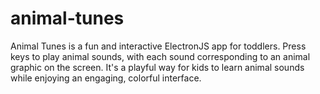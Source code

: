 # animal-tunes
Animal Tunes is a fun and interactive ElectronJS app for toddlers. Press keys to play animal sounds, with each sound corresponding to an animal graphic on the screen. It's a playful way for kids to learn animal sounds while enjoying an engaging, colorful interface.
